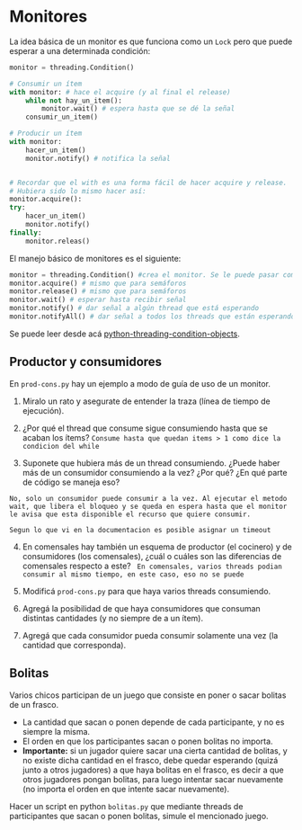 # Monitores

La idea básica de un monitor es que funciona como un `Lock` pero que puede esperar a una determinada condición:

```python
monitor = threading.Condition()

# Consumir un ítem
with monitor: # hace el acquire (y al final el release)
    while not hay_un_item():
        monitor.wait() # espera hasta que se dé la señal
    consumir_un_item()

# Producir un ítem
with monitor:
    hacer_un_item()
    monitor.notify() # notifica la señal


# Recordar que el with es una forma fácil de hacer acquire y release.
# Hubiera sido lo mismo hacer así:
monitor.acquire():
try:
    hacer_un_item()
    monitor.notify()
finally:
    monitor.releas()
```

El manejo básico de monitores es el siguiente:
```python
monitor = threading.Condition() #crea el monitor. Se le puede pasar como parámetro un Lock en particular
monitor.acquire() # mismo que para semáforos
monitor.release() # mismo que para semáforos
monitor.wait() # esperar hasta recibir señal
monitor.notify() # dar señal a algún thread que está esperando
monitor.notifyAll() # dar señal a todos los threads que están esperando
```

Se puede leer desde acá [python-threading-condition-objects](https://docs.python.org/3/library/threading.html#condition-objects).


## Productor y consumidores
En `prod-cons.py` hay un ejemplo a modo de guía de uso de un monitor. 

1. Miralo un rato y asegurate de entender la traza (línea de tiempo de ejecución).

2. ¿Por qué el thread que consume sigue consumiendo hasta que se acaban los ítems?
``` Consume hasta que quedan items > 1 como dice la condicion del while ```

3. Suponete que hubiera más de un thread consumiendo. ¿Puede haber más de un consumidor consumiendo a la vez? ¿Por qué? ¿En qué parte de código se maneja eso?

```No, solo un consumidor puede consumir a la vez. Al ejecutar el metodo wait, que libera el bloqueo y se queda en espera hasta que el monitor le avisa que esta disponible el recurso que quiere consumir.```

```Segun lo que vi en la documentacion es posible asignar un timeout```

4. En comensales hay también un esquema de productor (el cocinero) y de consumidores (los comensales),  ¿cuál o cuáles son las diferencias de comensales respecto a este?
``` En comensales, varios threads podian consumir al mismo tiempo, en este caso, eso no se puede```

5. Modificá `prod-cons.py` para que haya varios threads consumiendo.

6. Agregá la posibilidad de que haya consumidores que consuman distintas cantidades (y no siempre de a un ítem).

7. Agregá que cada consumidor pueda consumir solamente una vez (la cantidad que corresponda).


## Bolitas
Varios chicos participan de un juego que consiste en poner o sacar bolitas de un frasco.

* La cantidad que sacan o ponen depende de cada participante, y no es siempre la misma.
* El orden en que los participantes sacan o ponen bolitas no importa.
* **Importante:** si un jugador quiere sacar una cierta cantidad de bolitas, y no existe dicha cantidad en el frasco, debe quedar esperando (quizá junto a otros jugadores) a que haya bolitas en el frasco, es decir a que
otros jugadores pongan bolitas, para luego intentar sacar nuevamente (no importa el
orden en que intente sacar nuevamente).

Hacer un script en python `bolitas.py` que mediante threads de participantes que sacan o ponen bolitas, simule el mencionado juego.

